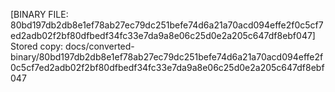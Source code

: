 [BINARY FILE: 80bd197db2db8e1ef78ab27ec79dc251befe74d6a21a70acd094effe2f0c5cf7ed2adb02f2bf80dfbedf34fc33e7da9a8e06c25d0e2a205c647df8ebf047]
Stored copy: docs/converted-binary/80bd197db2db8e1ef78ab27ec79dc251befe74d6a21a70acd094effe2f0c5cf7ed2adb02f2bf80dfbedf34fc33e7da9a8e06c25d0e2a205c647df8ebf047
